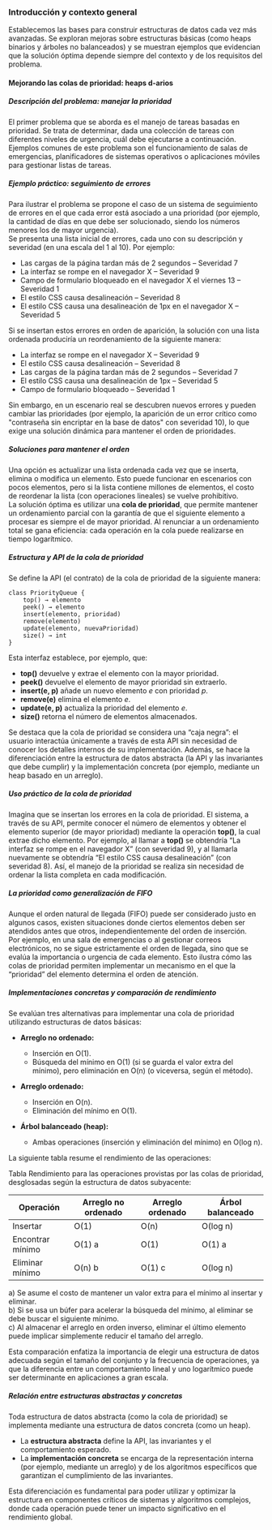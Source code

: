 ### **Introducción y contexto general**

Establecemos las bases para construir estructuras de datos cada vez más avanzadas. Se exploran mejoras sobre estructuras básicas (como heaps binarios y árboles no balanceados) y 
se muestran ejemplos que evidencian que la solución óptima depende siempre del contexto y de los requisitos del problema.  

#### **Mejorando las colas de prioridad: heaps d-arios**

##### *Descripción del problema: manejar la prioridad*  
El primer problema que se aborda es el manejo de tareas basadas en prioridad. Se trata de determinar, dada una colección de tareas con diferentes niveles de urgencia, cuál debe ejecutarse a continuación.  
Ejemplos comunes de este problema son el funcionamiento de salas de emergencias, planificadores de sistemas operativos o aplicaciones móviles para gestionar listas de tareas.

##### *Ejemplo práctico: seguimiento de errores*  
Para ilustrar el problema se propone el caso de un sistema de seguimiento de errores en el que cada error está asociado a una prioridad (por ejemplo, la cantidad de días en que debe ser solucionado, siendo los números menores los de mayor urgencia).  
Se presenta una lista inicial de errores, cada uno con su descripción y severidad (en una escala del 1 al 10). Por ejemplo:  

- Las cargas de la página tardan más de 2 segundos – Severidad 7  
- La interfaz se rompe en el navegador X – Severidad 9  
- Campo de formulario bloqueado en el navegador X el viernes 13 – Severidad 1  
- El estilo CSS causa desalineación – Severidad 8  
- El estilo CSS causa una desalineación de 1px en el navegador X – Severidad 5  

Si se insertan estos errores en orden de aparición, la solución con una lista ordenada produciría un reordenamiento de la siguiente manera:  

- La interfaz se rompe en el navegador X – Severidad 9  
- El estilo CSS causa desalineación – Severidad 8  
- Las cargas de la página tardan más de 2 segundos – Severidad 7  
- El estilo CSS causa una desalineación de 1px – Severidad 5  
- Campo de formulario bloqueado – Severidad 1  

Sin embargo, en un escenario real se descubren nuevos errores y pueden cambiar las prioridades (por ejemplo, la aparición de un error crítico como 
"contraseña sin encriptar en la base de datos" con severidad 10), lo que exige una solución dinámica para mantener el orden de prioridades.


##### *Soluciones para mantener el orden*  
Una opción es actualizar una lista ordenada cada vez que se inserta, elimina o modifica un elemento. Esto puede funcionar en escenarios con pocos elementos, pero si la lista contiene millones de elementos, el costo de reordenar la lista (con operaciones lineales) se vuelve prohibitivo.  
La solución óptima es utilizar una **cola de prioridad**, que permite mantener un ordenamiento parcial con la garantía de que el siguiente elemento a procesar es siempre el de mayor prioridad. Al renunciar a un ordenamiento total se gana eficiencia: cada operación en la cola puede realizarse en tiempo logarítmico.

##### *Estructura y API de la cola de prioridad*  
Se define la API (el contrato) de la cola de prioridad de la siguiente manera:

```
class PriorityQueue { 
    top() → elemento  
    peek() → elemento  
    insert(elemento, prioridad)  
    remove(elemento)  
    update(elemento, nuevaPrioridad)  
    size() → int
}
```

Esta interfaz establece, por ejemplo, que:
- **top()** devuelve y extrae el elemento con la mayor prioridad.  
- **peek()** devuelve el elemento de mayor prioridad sin extraerlo.  
- **insert(e, p)** añade un nuevo elemento *e* con prioridad *p*.  
- **remove(e)** elimina el elemento *e*.  
- **update(e, p)** actualiza la prioridad del elemento *e*.  
- **size()** retorna el número de elementos almacenados.

Se destaca que la cola de prioridad se considera una “caja negra”: el usuario interactúa únicamente a través de esta API sin necesidad de conocer los detalles internos de su implementación. Además, se hace la diferenciación entre la estructura de datos abstracta (la API y las invariantes que debe cumplir) y la implementación concreta (por ejemplo, mediante un heap basado en un arreglo).

##### *Uso práctico de la cola de prioridad*  
Imagina que se insertan los errores en la cola de prioridad. El sistema, a través de su API, permite conocer el número de elementos y obtener el elemento superior (de mayor prioridad) mediante la operación **top()**, la cual extrae dicho elemento. Por ejemplo, al llamar a **top()** se obtendría “La interfaz se rompe en el navegador X” (con severidad 9), y al llamarla nuevamente se obtendría “El estilo CSS causa desalineación” (con severidad 8). Así, el manejo de la prioridad se realiza sin necesidad de ordenar la lista completa en cada modificación.

##### *La prioridad como generalización de FIFO*  
Aunque el orden natural de llegada (FIFO) puede ser considerado justo en algunos casos, existen situaciones donde ciertos elementos deben ser atendidos antes que otros, independientemente del orden de inserción.  
Por ejemplo, en una sala de emergencias o al gestionar correos electrónicos, no se sigue estrictamente el orden de llegada, sino que se evalúa la importancia o urgencia de cada elemento. Esto ilustra cómo las colas de prioridad permiten implementar un mecanismo en el que la “prioridad” del elemento determina el orden de atención.

##### *Implementaciones concretas y comparación de rendimiento*  
Se evalúan tres alternativas para implementar una cola de prioridad utilizando estructuras de datos básicas:
  
- **Arreglo no ordenado:**  
  - Inserción en O(1).  
  - Búsqueda del mínimo en O(1) (si se guarda el valor extra del mínimo), pero eliminación en O(n) (o viceversa, según el método).

- **Arreglo ordenado:**  
  - Inserción en O(n).  
  - Eliminación del mínimo en O(1).

- **Árbol balanceado (heap):**  
  - Ambas operaciones (inserción y eliminación del mínimo) en O(log n).

La siguiente tabla resume el rendimiento de las operaciones:

Tabla Rendimiento para las operaciones provistas por las colas de prioridad, desglosadas según la estructura de datos subyacente:

Operación         | Arreglo no ordenado | Arreglo ordenado | Árbol balanceado  
------------------|---------------------|------------------|-------------------  
Insertar          | O(1)                | O(n)             | O(log n)  
Encontrar mínimo  | O(1) a              | O(1)             | O(1) a  
Eliminar mínimo   | O(n) b              | O(1) c           | O(log n)  

a) Se asume el costo de mantener un valor extra para el mínimo al insertar y eliminar.  
b) Si se usa un búfer para acelerar la búsqueda del mínimo, al eliminar se debe buscar el siguiente mínimo.  
c) Al almacenar el arreglo en orden inverso, eliminar el último elemento puede implicar simplemente reducir el tamaño del arreglo.

Esta comparación enfatiza la importancia de elegir una estructura de datos adecuada según el tamaño del conjunto y la frecuencia de operaciones, ya que la diferencia entre un comportamiento lineal y uno logarítmico puede ser determinante en aplicaciones a gran escala.

##### *Relación entre estructuras abstractas y concretas*

Toda estructura de datos abstracta (como la cola de prioridad) se implementa mediante una estructura de datos concreta (como un heap).  
- La **estructura abstracta** define la API, las invariantes y el comportamiento esperado.  
- La **implementación concreta** se encarga de la representación interna (por ejemplo, mediante un arreglo) y de los algoritmos específicos que garantizan el cumplimiento de las invariantes.

Esta diferenciación es fundamental para poder utilizar y optimizar la estructura en componentes críticos de sistemas y algoritmos complejos, donde cada operación puede tener un impacto significativo en el rendimiento global.

